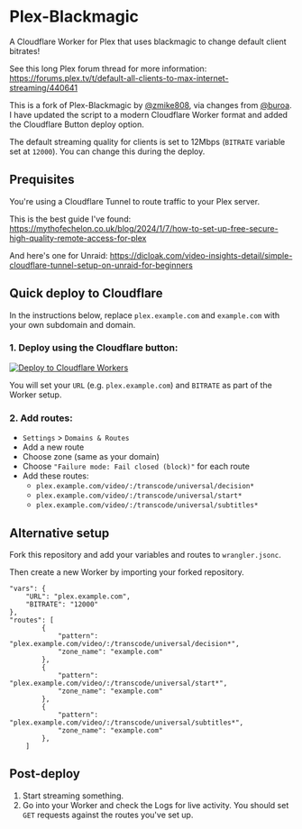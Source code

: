 # Plex-Blackmagic

A Cloudflare Worker for Plex that uses blackmagic to change default client bitrates!

See this long Plex forum thread for more information: https://forums.plex.tv/t/default-all-clients-to-max-internet-streaming/440641

This is a fork of Plex-Blackmagic by [@zmike808](https://github.com/zmike808/Plex-Blackmagic), via changes from [@buroa](https://github.com/buroa/Plex-Blackmagic). I have updated the script to a modern Cloudflare Worker format and added the Cloudflare Button deploy option.

The default streaming quality for clients is set to 12Mbps (`BITRATE` variable set at `12000`). You can change this during the deploy.

## Prequisites

You're using a Cloudflare Tunnel to route traffic to your Plex server.

This is the best guide I've found: https://mythofechelon.co.uk/blog/2024/1/7/how-to-set-up-free-secure-high-quality-remote-access-for-plex

And here's one for Unraid: https://dicloak.com/video-insights-detail/simple-cloudflare-tunnel-setup-on-unraid-for-beginners

## Quick deploy to Cloudflare

In the instructions below, replace `plex.example.com` and `example.com` with your own subdomain and domain.

### 1. Deploy using the Cloudflare button:

[![Deploy to Cloudflare Workers](https://deploy.workers.cloudflare.com/button)](https://deploy.workers.cloudflare.com/?url=https://github.com/mattradford/Plex-Blackmagic)

You will set your `URL` (e.g. `plex.example.com`) and `BITRATE` as part of the Worker setup.

### 2. Add routes:

* `Settings` > `Domains & Routes`
* Add a new route
* Choose zone (same as your domain)
* Choose `"Failure mode: Fail closed (block)"` for each route
* Add these routes:
  * `plex.example.com/video/:/transcode/universal/decision*`
  * `plex.example.com/video/:/transcode/universal/start*`
  * `plex.example.com/video/:/transcode/universal/subtitles*`

## Alternative setup

Fork this repository and add your variables and routes to `wrangler.jsonc`.

Then create a new Worker by importing your forked repository.

```
"vars": {
	"URL": "plex.example.com",
	"BITRATE": "12000"
},
"routes": [
		{
			"pattern": "plex.example.com/video/:/transcode/universal/decision*",
			"zone_name": "example.com"
		},
		{
			"pattern": "plex.example.com/video/:/transcode/universal/start*",
			"zone_name": "example.com"
		},
		{
			"pattern": "plex.example.com/video/:/transcode/universal/subtitles*",
			"zone_name": "example.com"
		},
	]
```
## Post-deploy
1) Start streaming something.
2) Go into your Worker and check the Logs for live activity. You should set `GET` requests against the routes you've set up.
